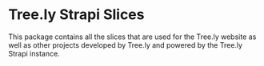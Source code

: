 # Tree.ly Strapi Slices

This package contains all the slices that are used for the Tree.ly website as
well as other projects developed by Tree.ly and powered by the Tree.ly Strapi
instance.
